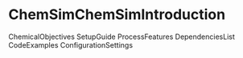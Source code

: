 # ChemSimChemSimIntroduction
ChemicalObjectives
SetupGuide
ProcessFeatures
DependenciesList
CodeExamples
ConfigurationSettings

